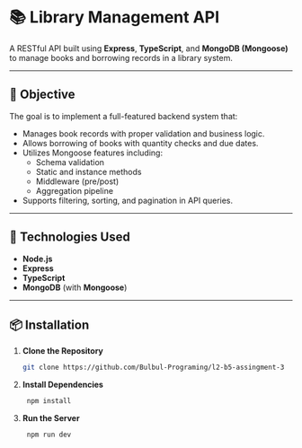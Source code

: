# 📚 Library Management API

A RESTful API built using **Express**, **TypeScript**, and **MongoDB (Mongoose)** to manage books and borrowing records in a library system.

---

## 🎯 Objective

The goal is to implement a full-featured backend system that:

- Manages book records with proper validation and business logic.
- Allows borrowing of books with quantity checks and due dates.
- Utilizes Mongoose features including:
  - Schema validation
  - Static and instance methods
  - Middleware (pre/post)
  - Aggregation pipeline
- Supports filtering, sorting, and pagination in API queries.

---

## 🧱 Technologies Used

- **Node.js**
- **Express**
- **TypeScript**
- **MongoDB** (with **Mongoose**)

---

## 📦 Installation

1. **Clone the Repository**
   ```bash
   git clone https://github.com/Bulbul-Programing/l2-b5-assingment-3

2. **Install Dependencies**
    ```bash
     npm install
     ```
3. **Run the Server**
    ```bash
     npm run dev
     ```